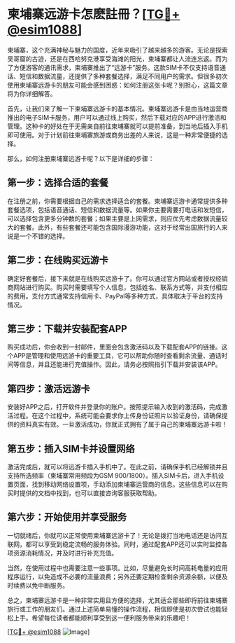 # 柬埔寨远游卡怎麽註冊？[[TG💪+ @esim1088](https://t.me/s/esim1088)]

柬埔寨，这个充满神秘与魅力的国度，近年来吸引了越来越多的游客。无论是探索吴哥窟的古迹，还是在西哈努克港享受海滩的阳光，柬埔寨都让人流连忘返。而为了方便游客的通讯需求，柬埔寨推出了“远游卡”服务。这款SIM卡不仅支持语音通话、短信和数据流量，还提供了多种套餐选择，满足不同用户的需求。但很多初次使用柬埔寨远游卡的朋友可能会感到困惑：如何注册这张卡呢？别担心，这篇文章将为你详细解答。

首先，让我们来了解一下柬埔寨远游卡的基本情况。柬埔寨远游卡是由当地运营商推出的电子SIM卡服务，用户可以通过线上购买，然后下载对应的APP进行激活和管理。这种卡的好处在于无需亲自前往柬埔寨就可以提前准备，到当地后插入手机即可使用。对于计划前往柬埔寨旅游或商务出差的人来说，这是一种非常便捷的选择。

那么，如何注册柬埔寨远游卡呢？以下是详细的步骤：

## 第一步：选择合适的套餐

在注册之前，你需要根据自己的需求选择适合的套餐。柬埔寨远游卡通常提供多种套餐选项，包括语音通话、短信和数据流量等。如果你主要需要打电话和发短信，可以选择包含更多分钟数的套餐；如果主要是上网需求，则应优先考虑数据流量较大的套餐。此外，有些套餐还可能包含国际漫游功能，这对于经常出国旅行的人来说是一个不错的选择。

## 第二步：在线购买远游卡

确定好套餐后，接下来就是在线购买远游卡了。你可以通过官方网站或者授权经销商网站进行购买。购买时需要填写个人信息，包括姓名、联系方式等，并支付相应的费用。支付方式通常支持信用卡、PayPal等多种方式，具体取决于平台的支持情况。

## 第三步：下载并安装配套APP

购买成功后，你会收到一封邮件，里面会包含激活码以及下载配套APP的链接。这个APP是管理和使用远游卡的重要工具，它可以帮助你随时查看剩余流量、通话时间等信息，并且还能进行充值操作。因此，请务必按照指引下载并安装该APP。

## 第四步：激活远游卡

安装好APP之后，打开软件并登录你的账户。按照提示输入收到的激活码，完成激活过程。在这个过程中，系统可能会要求你上传身份证照片以验证身份，请确保提供的资料真实有效。一旦激活成功，你就正式拥有了属于自己的柬埔寨远游卡啦！

## 第五步：插入SIM卡并设置网络

激活完成后，就可以将远游卡插入手机中了。在此之前，请确保手机已经解锁并且支持所选频率（柬埔寨常用频段为GSM 900/1800）。插入SIM卡后，进入手机设置页面，找到移动网络设置项，手动添加柬埔寨运营商的信息。这些信息可以在购买时提供的文档中找到，也可以直接咨询客服获取帮助。

## 第六步：开始使用并享受服务

一切就绪后，你就可以正常使用柬埔寨远游卡了！无论是拨打当地电话还是访问互联网，都可以享受到稳定流畅的服务体验。同时，通过配套APP还可以实时监控各项资源消耗情况，并及时进行补充充值。

当然，在使用过程中也需要注意一些事项。比如，尽量避免长时间高耗电量的应用程序运行，以免造成不必要的流量浪费；另外还要定期检查剩余资源余额，以便及时续费以免中断服务。

总之，柬埔寨远游卡是一种非常实用且方便的选择，尤其适合那些即将前往柬埔寨旅行或工作的朋友们。通过上述简单易懂的操作流程，相信即使是初次尝试也能轻松上手。希望每位读者都能顺利享受到这一便利服务带来的乐趣吧！

[[TG💪+ @esim1088](https://t.me/s/esim1088) ![Image](https://i.postimg.cc/4NQfJmqS/Snipaste-2025-05-13-00-14-12.png)]